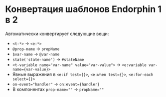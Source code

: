 # Конвертация шаблонов Endorphin 1 в 2

Автоматически конвертирует следующие вещи:

* `<t-*>` → `<e:*>`
* `@prop-name` → `propName`
* `$var-name` → `@var-name`
* `state('state-name')` → `#stateName`
* `<t-variable name="var-name" value="var-value">` → `<e:variable var-name={var-value}>`
* Явные выражения в `<e:if test={}>`, `<e:when test={}>`, `<e:for-each select={}>`
* `on-event="handler"` → `on:event={handler}`
* В компонентах `prop-name=""` → `propName=""`
